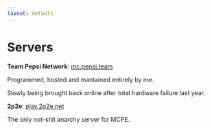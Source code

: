 ```yaml
---
layout: default
---
```


# Servers

**Team Pepsi Network**: [mc.pepsi.team](https://pepsi.team)

Programmed, hosted and mantained entirely by me.

Slowly being brought back online after total hardware failure last year.

**2p2e**: [play.2p2e.net](https://2p2e.net)

The only not-shit anarchy server for MCPE.
